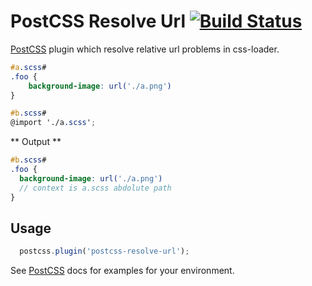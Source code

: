 # PostCSS Resolve Url [![Build Status][ci-img]][ci]

[PostCSS] plugin which resolve relative url problems in css-loader.

[PostCSS]: https://github.com/postcss/postcss
[ci-img]:  https://travis-ci.org/paraofheaven/postcss-resolve-url.svg
[ci]:      https://travis-ci.org/paraofheaven/postcss-resolve-url

```scss
#a.scss#
.foo {
    background-image: url('./a.png')
}
```

```scss
#b.scss#
@import './a.scss';
```
** Output **
```scss
#b.scss#
.foo {
  background-image: url('./a.png')
  // context is a.scss abdolute path
}
```

## Usage

```js
  postcss.plugin('postcss-resolve-url');
```

See [PostCSS] docs for examples for your environment.
